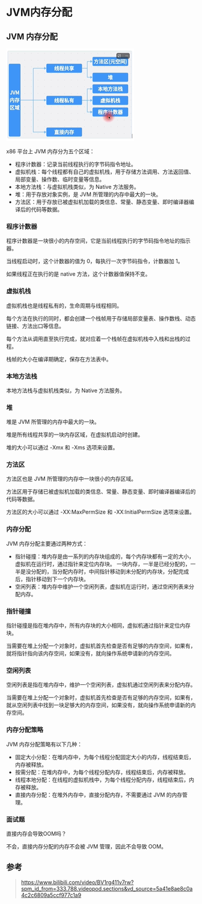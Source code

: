 # JVM内存分配

## JVM 内存分配

![area](assets/jvm-area.png)

x86 平台上 JVM 内存分为五个区域：

- 程序计数器：记录当前线程执行的字节码指令地址。
- 虚拟机栈：每个线程都有自己的虚拟机栈，用于存储方法调用、方法返回值、局部变量、操作数、临时变量等信息。
- 本地方法栈：与虚拟机栈类似，为 Native 方法服务。
- 堆：用于存放对象实例，是 JVM 所管理的内存中最大的一块。
- 方法区：用于存放已被虚拟机加载的类信息、常量、静态变量、即时编译器编译后的代码等数据。

### 程序计数器

程序计数器是一块很小的内存空间，它是当前线程执行的字节码指令地址的指示器。

当线程启动时，这个计数器的值为 0，每执行一次字节码指令，计数器加 1。

如果线程正在执行的是 native 方法，这个计数器值保持不变。

### 虚拟机栈

虚拟机栈也是线程私有的，生命周期与线程相同。

每个方法在执行的同时，都会创建一个栈帧用于存储局部变量表、操作数栈、动态链接、方法出口等信息。

每个方法从调用直至执行完成，就对应着一个栈帧在虚拟机栈中入栈和出栈的过程。

栈帧的大小在编译期确定，保存在方法表中。

### 本地方法栈

本地方法栈与虚拟机栈类似，为 Native 方法服务。

### 堆

堆是 JVM 所管理的内存中最大的一块。

堆是所有线程共享的一块内存区域，在虚拟机启动时创建。

堆的大小可以通过 -Xmx 和 -Xms 选项来设置。

### 方法区

方法区也是 JVM 所管理的内存中一块很小的内存区域。

方法区用于存储已被虚拟机加载的类信息、常量、静态变量、即时编译器编译后的代码等数据。

方法区的大小可以通过 -XX:MaxPermSize 和 -XX:InitialPermSize 选项来设置。

### 内存分配

JVM 内存分配主要通过两种方式：

- 指针碰撞：堆内存是由一系列的内存块组成的，每个内存块都有一定的大小，虚拟机在运行时，通过指针来定位内存块。
  一块内存，一半是已经分配的，一半是没分配的，当分配内存时，中间指针移动到未分配的内存块，分配完成后，指针移动到下一个内存块。
- 空闲列表：堆内存中维护一个空闲列表，虚拟机在运行时，通过空闲列表来分配内存。

### 指针碰撞

指针碰撞是指在堆内存中，所有内存块的大小相同，虚拟机通过指针来定位内存块。

当需要在堆上分配一个对象时，虚拟机首先检查是否有足够的内存空间，如果有，就将指针指向该内存空间，如果没有，就向操作系统申请新的内存空间。

### 空闲列表

空闲列表是指在堆内存中，维护一个空闲列表，虚拟机通过空闲列表来分配内存。

当需要在堆上分配一个对象时，虚拟机首先检查是否有足够的内存空间，如果有，就从空闲列表中找到一块足够大的内存空间，如果没有，就向操作系统申请新的内存空间。

### 内存分配策略

JVM 内存分配策略有以下几种：

- 固定大小分配：在堆内存中，为每个线程分配固定大小的内存，线程结束后，内存被释放。
- 按需分配：在堆内存中，为每个线程分配内存，线程结束后，内存被释放。
- 线程本地分配：在线程的虚拟机栈中，为每个线程分配内存，线程结束后，内存被释放。
- 直接内存分配：在堆外内存中，直接分配内存，不需要通过 JVM 的内存管理。

### 面试题

直接内存会导致OOM吗？

不会，直接内存分配的内存不会被 JVM 管理，因此不会导致 OOM。

## 参考

> https://www.bilibili.com/video/BV1rg411v7rw?spm_id_from=333.788.videopod.sections&vd_source=5a41e8ae8c0a4c2c6809a5ccf977c1a9
> 